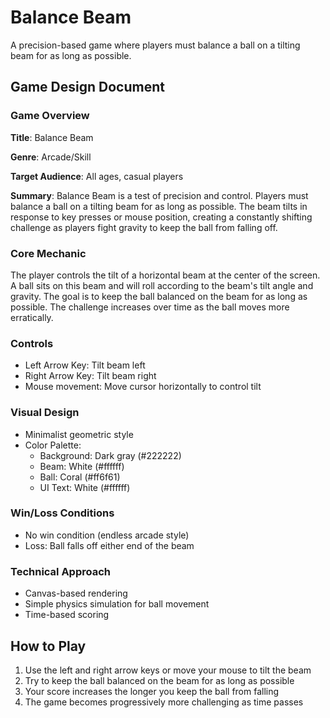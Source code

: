 # Balance Beam

A precision-based game where players must balance a ball on a tilting beam for as long as possible.

## Game Design Document

### Game Overview
**Title**: Balance Beam

**Genre**: Arcade/Skill

**Target Audience**: All ages, casual players

**Summary**: Balance Beam is a test of precision and control. Players must balance a ball on a tilting beam for as long as possible. The beam tilts in response to key presses or mouse position, creating a constantly shifting challenge as players fight gravity to keep the ball from falling off.

### Core Mechanic
The player controls the tilt of a horizontal beam at the center of the screen. A ball sits on this beam and will roll according to the beam's tilt angle and gravity. The goal is to keep the ball balanced on the beam for as long as possible. The challenge increases over time as the ball moves more erratically.

### Controls
- Left Arrow Key: Tilt beam left
- Right Arrow Key: Tilt beam right
- Mouse movement: Move cursor horizontally to control tilt

### Visual Design
- Minimalist geometric style
- Color Palette:
  - Background: Dark gray (#222222)
  - Beam: White (#ffffff)
  - Ball: Coral (#ff6f61)
  - UI Text: White (#ffffff)

### Win/Loss Conditions
- No win condition (endless arcade style)
- Loss: Ball falls off either end of the beam

### Technical Approach
- Canvas-based rendering
- Simple physics simulation for ball movement
- Time-based scoring

## How to Play
1. Use the left and right arrow keys or move your mouse to tilt the beam
2. Try to keep the ball balanced on the beam for as long as possible
3. Your score increases the longer you keep the ball from falling
4. The game becomes progressively more challenging as time passes
